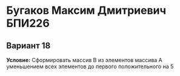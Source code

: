 # Бугаков Максим Дмитриевич БПИ226

## Вариант 18
**Условие:** Сформировать массив B из элементов массива A уменьшением всех элементов до первого положительного на 5


